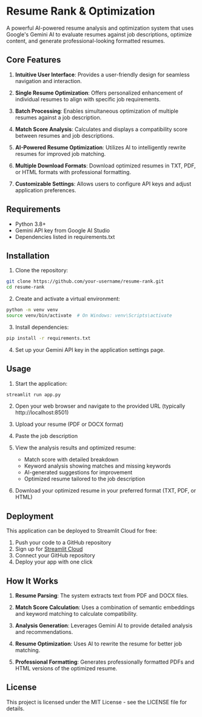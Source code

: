 # Resume Rank & Optimization

A powerful AI-powered resume analysis and optimization system that uses Google's Gemini AI to evaluate resumes against job descriptions, optimize content, and generate professional-looking formatted resumes.

## Core Features

1. **Intuitive User Interface**: Provides a user-friendly design for seamless navigation and interaction.

2. **Single Resume Optimization**: Offers personalized enhancement of individual resumes to align with specific job requirements.

3. **Batch Processing**: Enables simultaneous optimization of multiple resumes against a job description.

4. **Match Score Analysis**: Calculates and displays a compatibility score between resumes and job descriptions.

5. **AI-Powered Resume Optimization**: Utilizes AI to intelligently rewrite resumes for improved job matching.

6. **Multiple Download Formats**: Download optimized resumes in TXT, PDF, or HTML formats with professional formatting.

7. **Customizable Settings**: Allows users to configure API keys and adjust application preferences.

## Requirements

- Python 3.8+
- Gemini API key from Google AI Studio
- Dependencies listed in requirements.txt

## Installation

1. Clone the repository:
```bash
git clone https://github.com/your-username/resume-rank.git
cd resume-rank
```

2. Create and activate a virtual environment:
```bash
python -m venv venv
source venv/bin/activate  # On Windows: venv\Scripts\activate
```

3. Install dependencies:
```bash
pip install -r requirements.txt
```

4. Set up your Gemini API key in the application settings page.

## Usage

1. Start the application:
```bash
streamlit run app.py
```

2. Open your web browser and navigate to the provided URL (typically http://localhost:8501)

3. Upload your resume (PDF or DOCX format)

4. Paste the job description

5. View the analysis results and optimized resume:
   - Match score with detailed breakdown
   - Keyword analysis showing matches and missing keywords
   - AI-generated suggestions for improvement
   - Optimized resume tailored to the job description

6. Download your optimized resume in your preferred format (TXT, PDF, or HTML)

## Deployment

This application can be deployed to Streamlit Cloud for free:

1. Push your code to a GitHub repository
2. Sign up for [Streamlit Cloud](https://streamlit.io/cloud)
3. Connect your GitHub repository
4. Deploy your app with one click

## How It Works

1. **Resume Parsing**: The system extracts text from PDF and DOCX files.

2. **Match Score Calculation**: Uses a combination of semantic embeddings and keyword matching to calculate compatibility.

3. **Analysis Generation**: Leverages Gemini AI to provide detailed analysis and recommendations.

4. **Resume Optimization**: Uses AI to rewrite the resume for better job matching.

5. **Professional Formatting**: Generates professionally formatted PDFs and HTML versions of the optimized resume.

## License

This project is licensed under the MIT License - see the LICENSE file for details. 